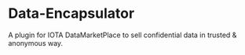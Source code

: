 # Data-Encapsulator
A plugin for IOTA DataMarketPlace to sell confidential data in trusted &amp; anonymous way. 

